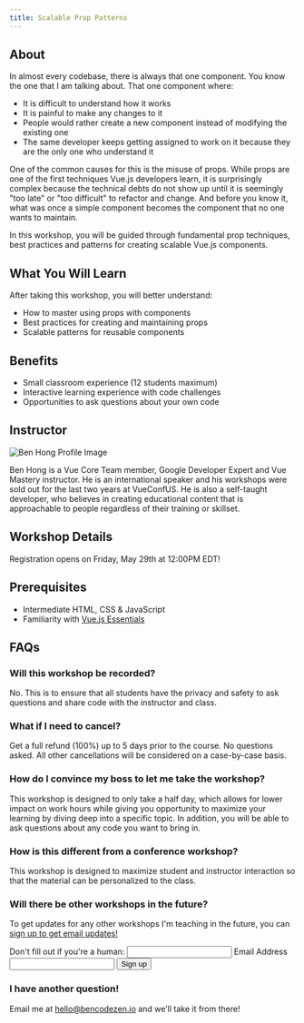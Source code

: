 ```yaml
---
title: Scalable Prop Patterns
---
```


## About

In almost every codebase, there is always that one component. You know the one that I am talking about. That one component where:

- It is difficult to understand how it works
- It is painful to make any changes to it
- People would rather create a new component instead of modifying the existing one
- The same developer keeps getting assigned to work on it because they are the only one who understand it

One of the common causes for this is the misuse of props. While props are one of the first techniques Vue.js developers learn, it is surprisingly complex because the technical debts do not show up until it is seemingly "too late" or "too difficult" to refactor and change. And before you know it, what was once a simple component becomes the component that no one wants to maintain.

<p class="mt-4">In this workshop, you will be guided through fundamental prop techniques, best practices and patterns for creating scalable Vue.js components.</p>

<h2 class="section-title">What You Will Learn</h2>

After taking this workshop, you will better understand:

- How to master using props with components
- Best practices for creating and maintaining props
- Scalable patterns for reusable components

## Benefits

- Small classroom experience (12 students maximum)
- Interactive learning experience with code challenges
- Opportunities to ask questions about your own code

## Instructor

<div class="instructor-wrapper">
  <img src="/images/ben-profile-circle.jpg"
    alt="Ben Hong Profile Image"
    class="profile-image"
  />

Ben Hong is a Vue Core Team member, Google Developer Expert and Vue Mastery instructor. He is an international speaker and his workshops were sold out for the last two years at VueConfUS. He is also a self-taught developer, who believes in creating educational content that is approachable to people regardless of their training or skillset.

</div>

## Workshop Details

<p class="highlight" style="margin-bottom: 1rem;">Registration opens on Friday, May 29th at 12:00PM EDT!</p>

<countdown :deadline="new Date('2020-07-01T12:00-05:00')"></countdown>

<workshop-details :option="1" date="Wednesday, June 10th" time="1:30PM - 4:30PM EDT" datetime="2020-06-10T13:30-5:00" url="https://www.eventbrite.com/e/scalable-prop-patterns-june-10th-tickets-107161559108" class="mb-5"></workshop-details>

<workshop-details :option="2" date="Saturday, June 13th" time="1:30PM - 4:30PM EDT" datetime="2020-06-13T13:30-5:00" url="https://www.eventbrite.com/e/scalable-prop-patterns-june-13th-tickets-107165537006" class="mb-5"></workshop-details>

## Prerequisites

- Intermediate HTML, CSS & JavaScript
- Familiarity with [Vue.js Essentials](https://vuejs.org/v2/guide/)

## FAQs

### Will this workshop be recorded?

No. This is to ensure that all students have the privacy and safety to ask questions and share code with the instructor and class.

### What if I need to cancel?

Get a full refund (100%) up to 5 days prior to the course. No questions asked. All other cancellations will be considered on a case-by-case basis.

### How do I convince my boss to let me take the workshop?

This workshop is designed to only take a half day, which allows for lower impact on work hours while giving you opportunity to maximize your learning by diving deep into a specific topic. In addition, you will be able to ask questions about any code you want to bring in.

### How is this different from a conference workshop?

This workshop is designed to maximize student and instructor interaction so that the material can be personalized to the class.

### Will there be other workshops in the future?

<p class="mb-3">To get updates for any other workshops I'm teaching in the future, you can <a href="https://forms.gle/FobFLjhpRKNc91iz9">sign up to get email updates!</a></p>

<form
  netlify-honeypot="seek-field"
  name="workshop-interest"
  method="POST"
  data-netlify="true"
  class="mb-5"
>
  <label class="hidden"
    >Don't fill out if you're a human:
    <input name="seek-field-2" type="text" /></label>
  <label class="form-label" for="workshop-interest-email">
    Email Address
    <input
      class="form-input"
      type="email"
      id="workshop-interest-email"
      name="workshop-interest-email"
    />
  </label>
  <button class="form-submit" type="submit">Sign up</button>
</form>

### I have another question!

Email me at [hello@bencodezen.io](mailto:hello@bencodezen.io) and we'll take it from there!

